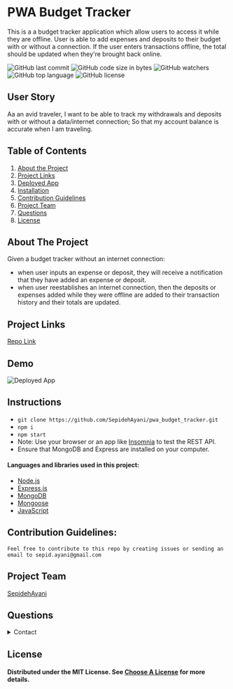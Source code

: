 # PWA Budget Tracker
This is a a budget tracker application which allow users to access it while they are offline. User is able to add expenses and deposits to their budget with or without a connection. If the user enters transactions offline, the total should be updated when they're brought back online. 

![GitHub last commit](https://img.shields.io/github/last-commit/SepidehAyani/pwa_budget_tracker)  ![GitHub code size in bytes](https://img.shields.io/github/languages/code-size/SepidehAyani/pwa_budget_tracker)  ![GitHub watchers](https://img.shields.io/github/watchers/SepidehAyani/pwa_budget_tracker?label=Watch&style=social)  ![GitHub top language](https://img.shields.io/github/languages/top/SepidehAyani/pwa_budget_tracker)  ![GitHub license](https://img.shields.io/badge/license-MIT-blueyellow) <br> 

## User Story
Aa an avid traveler,
I want to be able to track my withdrawals and deposits with or without a data/internet connection;
So that my account balance is accurate when I am traveling.

## Table of Contents 
1. [About the Project](#About-The-Project)
1. [Project Links](#Project-Links)
1. [Deployed App](#Deployed-App)
1. [Installation](#Installation)
1. [Contribution Guidelines](#Contribution-Guidelines)
1. [Project Team](#Project-Team)
1. [Questions](#Questions)
1. [License](#License)

## About The Project
Given a budget tracker without an internet connection:
-  when user inputs an expense or deposit, they will receive a notification that they have added an expense or deposit.
- when user reestablishes an internet connection, then the deposits or expenses added while they were offline are added to their transaction history and their totals are updated.

## Project Links
[Repo Link](https://github.com/SepidehAyani/pwa_budget_tracker) <br>

## Demo
![Deployed App](https://budget-tracker-app22.herokuapp.com/)

## Instructions
- `git clone https://github.com/SepidehAyani/pwa_budget_tracker.git`
- `npm i`
- `npm start`
- Note: Use your browser or an app like [Insomnia](https://insomnia.rest/) to test the REST API.
- Ensure that MongoDB and Express are installed on your computer.

#### Languages and libraries used in this project:
- <a href="https://nodejs.org/">Node.js</a>
- <a href="https://www.npmjs.com/package/express">Express.js</a>
- <a href="https://www.mongodb.com/">MongoDB</a>
- <a href="https://mongoosejs.com/">Mongoose</a>
- <a href="https://www.javascript.com/">JavaScript</a>

## Contribution Guidelines:
```  
Feel free to contribute to this repo by creating issues or sending an email to sepid.ayani@gmail.com
```
## Project Team
[SepidehAyani](https://github.com/SepidehAyani) <br>

## Questions
<details>
    <summary>Contact</summary>
    sepid.ayani@gmail.com
</details>

## License
#### Distributed under the MIT License. See [Choose A License](https://choosealicense.com/) for more details.